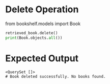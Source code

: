 # Delete Operation
from bookshelf.models import Book
```python
retrieved_book.delete()
print(Book.objects.all())
```

# Expected Output
```
<QuerySet []>
# Book deleted successfully. No books found.
```
